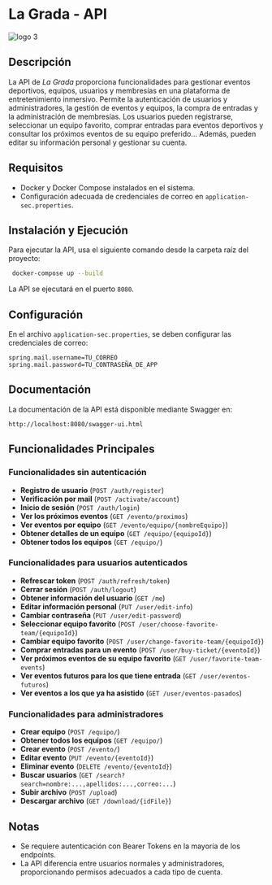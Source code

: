 # La Grada - API
![logo 3](https://github.com/user-attachments/assets/a675300b-4891-4371-ab90-a3e2976efe47)

## Descripción

La API de *La Grada* proporciona funcionalidades para gestionar eventos deportivos, equipos, usuarios y membresías en una plataforma de entretenimiento inmersivo. Permite la autenticación de usuarios y administradores, la gestión de eventos y equipos, la compra de entradas y la administración de membresías. Los usuarios pueden registrarse, seleccionar un equipo favorito, comprar entradas para eventos deportivos y consultar los próximos eventos de su equipo preferido... Además, pueden editar su información personal y gestionar su cuenta.

## Requisitos

- Docker y Docker Compose instalados en el sistema.
- Configuración adecuada de credenciales de correo en `application-sec.properties`.

## Instalación y Ejecución

Para ejecutar la API, usa el siguiente comando desde la carpeta raíz del proyecto:

```sh
 docker-compose up --build
```

La API se ejecutará en el puerto `8080`.

## Configuración

En el archivo `application-sec.properties`, se deben configurar las credenciales de correo:

```
spring.mail.username=TU_CORREO
spring.mail.password=TU_CONTRASEÑA_DE_APP
```

## Documentación

La documentación de la API está disponible mediante Swagger en:

```
http://localhost:8080/swagger-ui.html
```

## Funcionalidades Principales

### Funcionalidades sin autenticación
- **Registro de usuario** (`POST /auth/register`)
- **Verificación por mail** (`POST /activate/account`)
- **Inicio de sesión** (`POST /auth/login`)
- **Ver los próximos eventos** (`GET /evento/proximos`)
- **Ver eventos por equipo** (`GET /evento/equipo/{nombreEquipo}`)
- **Obtener detalles de un equipo** (`GET /equipo/{equipoId}`)
- **Obtener todos los equipos** (`GET /equipo/`)

### Funcionalidades para usuarios autenticados
- **Refrescar token** (`POST /auth/refresh/token`)
- **Cerrar sesión** (`POST /auth/logout`)
- **Obtener información del usuario** (`GET /me`)
- **Editar información personal** (`PUT /user/edit-info`)
- **Cambiar contraseña** (`PUT /user/edit-password`)
- **Seleccionar equipo favorito** (`POST /user/choose-favorite-team/{equipoId}`)
- **Cambiar equipo favorito** (`POST /user/change-favorite-team/{equipoId}`)
- **Comprar entradas para un evento** (`POST /user/buy-ticket/{eventoId}`)
- **Ver próximos eventos de su equipo favorito** (`GET /user/favorite-team-events`)
- **Ver eventos futuros para los que tiene entrada** (`GET /user/eventos-futuros`)
- **Ver eventos a los que ya ha asistido** (`GET /user/eventos-pasados`)

### Funcionalidades para administradores
- **Crear equipo** (`POST /equipo/`)
- **Obtener todos los equipos** (`GET /equipo/`)
- **Crear evento** (`POST /evento/`)
- **Editar evento** (`PUT /evento/{eventoId}`)
- **Eliminar evento** (`DELETE /evento/{eventoId}`)
- **Buscar usuarios** (`GET /search?search=nombre:...,apellidos:...,correo:...`)
- **Subir archivo** (`POST /upload`)
- **Descargar archivo** (`GET /download/{idFile}`)

## Notas

- Se requiere autenticación con Bearer Tokens en la mayoría de los endpoints. 
- La API diferencia entre usuarios normales y administradores, proporcionando permisos adecuados a cada tipo de cuenta.

